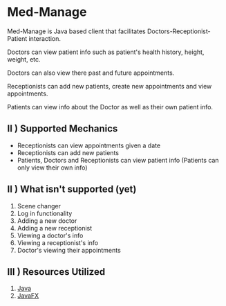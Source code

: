 # Med-Manage
Med-Manage is Java based client that facilitates Doctors-Receptionist-Patient interaction.

Doctors can view patient info such as patient's health history, height, weight, etc.

Doctors can also view there past and future appointments.

Receptionists can add new patients, create new appointments and view appointments.

Patients can view info about the Doctor as well as their own patient info.

## II ) Supported Mechanics

* Receptionists can view appointments given a date
* Receptionists can add new patients
* Patients, Doctors and Receptionists can view patient info (Patients can only view their own info)

## II ) What isn't supported (yet)

  1. Scene changer
  2. Log in functionality
  3. Adding a new doctor
  4. Adding a new receptionist
  5. Viewing a doctor's info
  6. Viewing a receptionist's info
  7. Doctor's viewing their appointments
  
## III ) Resources Utilized

  1. [Java](https://docs.oracle.com/en/java/javase/11/docs/api/index.html)
  2. [JavaFX](https://docs.oracle.com/javase/8/javafx/api/toc.htm)
